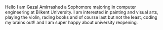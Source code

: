 Hello I am Gazal Amirrashed a Sophomore majoring in computer engineering at Bilkent University.
I am interested in painting and visual arts, playing the violin, rading books and of course last but not the least, coding my brains out!!
and I am super happy about university reopening.
